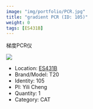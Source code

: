 ```yaml
---
image: "img/portfolio/PCR.jpg"
title: "gradient PCR (ID: 105)"
weight: 0
tags: [ES431B]
---
```


梯度PCR仪

<!--more-->

![](../../img/portfolio/PCR.jpg)

- Location: [ES431B](../../tags/ES431B)
- Brand/Model: T20
- Identity: 105
- PI: Yili Cheng
- Quantity: 1
- Category: CAT






